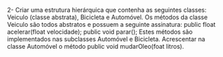 
2- Criar uma estrutura hierárquica que contenha as seguintes classes: Veiculo (classe abstrata), Bicicleta e Automóvel.
Os métodos da classe Veiculo são todos abstratos e possuem a seguinte assinatura:
public float acelerar(float velocidade);
public void parar();
Estes métodos são implementados nas subclasses Automóvel e Bicicleta. Acrescentar na classe Automóvel o método public void mudarOleo(foat litros).